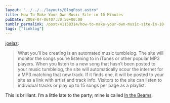```yaml
---
layout: "../../../layouts/BlogPost.astro"
title: How To Make Your Own Music Site in 10 Minutes
pubDate: 2008-07-06T07:30:50+00:00
tumblr_permalink: /post/41158314/how-to-make-your-own-music-site-in-10-minutes
tags: ["linklog"]
---
```


[joelaz][1]:

> What you’ll be creating is an automated music tumblelog. The site will monitor the songs you’re listening to in iTunes or other popular MP3 players. When you listen to a new song that hasn’t been posted to your music tumblelog, the site will automatically scour the internet for a MP3 matching that new track. If it finds one, it will be posted to your site as a link with artist and track info. Visitors to the site can listen to individual tracks or play up to 15 songs per page as a playlist.

This is brilliant. I&rsquo;m a little late to the party; mine is called [In the Beams][2].

[1]: http://joelaz.com/post/28132796/how-to-make-your-own-music-site-in-10-minutes
[2]: http://inthebeams.tumblr.com/
